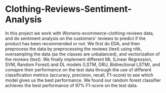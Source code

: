 # Clothing-Reviews-Sentiment-Analysis
In this project we work with Womens-ecommerce-clothing-reviews data, and do sentiment analysis on the customers' reviews to predict if the product has been recommended or not. 
We first do EDA, and then preprocess the data by preprocessing the reviews (text) using nltk, oversampling the data (as the classes are unbalanced), and vectorization of the reviews (text).
We finally implement different ML (Linear Regression, SVM, Random Forest) and DL models (LSTM, GRU, Bidirectional LSTM), 
and comapre their performance on the test data through the use of different classification metrics (accuracy, precision, recall, F1-score) to see which model gives us the best performance. We found our random forest classifier achieves the best performance of 97% F1-score on the test data. 

